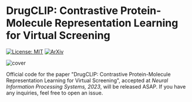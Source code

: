 # DrugCLIP: Contrastive Protein-Molecule Representation Learning for Virtual Screening

[![License: MIT](https://img.shields.io/badge/License-MIT-yellow.svg)](https://github.com/xxxx/blob/main/LICENSE)
[![ArXiv](http://img.shields.io/badge/cs.LG-arXiv%3A2305.01140-B31B1B.svg)](https://arxiv.org/pdf/2310.06367.pdf)

<!-- [[Code](xxxx - Overview)] -->

![cover](figures/framework.png)

Official code for the paper "DrugCLIP: Contrastive Protein-Molecule Representation Learning for Virtual Screening", accepted at *Neural Information Processing Systems, 2023*, will be released ASAP. If you have any inquiries, feel free to open an issue.
